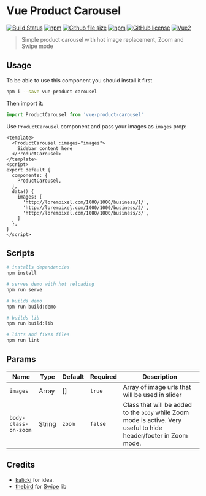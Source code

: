 # Vue Product Carousel
[![Build Status](https://badgen.net/circleci/github/probil/vue-product-carousel/master)](https://circleci.com/gh/probil/vue-product-carousel/tree/master)
[![npm](https://img.shields.io/npm/v/vue-product-carousel.svg)](https://www.npmjs.com/package/vue-product-carousel)
[![Github file size](https://img.shields.io/github/size/probil/vue-product-carousel/dist/lib/VueProductCarousel.umd.min.js.svg)](https://raw.githubusercontent.com/probil/vue-product-carousel/master/dist/lib/VueProductCarousel.umd.min.js)
[![npm](https://img.shields.io/npm/dm/vue-product-carousel.svg)](https://www.npmjs.com/package/v-mask)
[![GitHub license](https://img.shields.io/badge/license-MIT-blue.svg)](https://raw.githubusercontent.com/probil/vue-product-carousel/master/LICENSE)
[![Vue2](https://img.shields.io/badge/Vue-2.x-brightgreen.svg)](https://vuejs.org/)

> Simple product carousel with hot image replacement, Zoom and Swipe mode

## Usage

To be able to use this component you should install it first
```bash
npm i --save vue-product-carousel
```
Then import it:
```js
import ProductCarousel from 'vue-product-carousel'
```

Use `ProductCarousel` component and pass your images as `images` prop:

```vue
<template>
  <ProductCarousel :images="images">
    Sidebar content here
  </ProductCarousel>
</template>
<script>
export default {
  components: {
    ProductCarousel,
  },
  data() {
    images: [
      'http://lorempixel.com/1000/1000/business/1/',
      'http://lorempixel.com/1000/1000/business/2/',
      'http://lorempixel.com/1000/1000/business/3/',
    ]
  },
}
</script>
```

## Scripts

``` bash
# installs dependencies
npm install

# serves demo with hot reloading
npm run serve

# builds demo
npm run build:demo

# builds lib
npm run build:lib

# lints and fixes files
npm run lint
```

## Params

|  Name                | Type   | Default  | Required | Description  |
|  ---               | ---   | ---     | ---      | ---         |
|  `images`            | Array  | []       | `true`    | Array of image urls that will be used in slider |
| `body-class-on-zoom` | String | `zoom`   | `false`   | Class that will be added to the `body` while Zoom mode is active. Very useful to hide header/footer in Zoom mode. |

## Credits

- [kalicki](https://github.com/kalicki) for idea.
- [thebird](https://github.com/thebird/Swipe) for [Swipe](https://github.com/thebird/Swipe) lib
